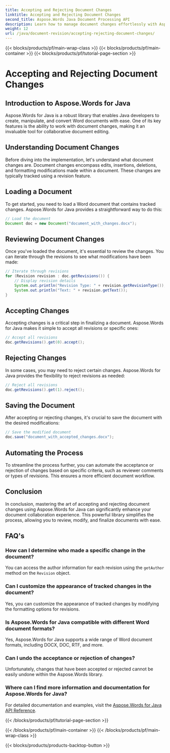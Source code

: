 ```yaml
---
title: Accepting and Rejecting Document Changes
linktitle: Accepting and Rejecting Document Changes
second_title: Aspose.Words Java Document Processing API
description: Learn how to manage document changes effortlessly with Aspose.Words for Java. Accept and reject revisions seamlessly.
weight: 12
url: /java/document-revision/accepting-rejecting-document-changes/
---
```


{{< blocks/products/pf/main-wrap-class >}}
{{< blocks/products/pf/main-container >}}
{{< blocks/products/pf/tutorial-page-section >}}

# Accepting and Rejecting Document Changes


## Introduction to Aspose.Words for Java

Aspose.Words for Java is a robust library that enables Java developers to create, manipulate, and convert Word documents with ease. One of its key features is the ability to work with document changes, making it an invaluable tool for collaborative document editing.

## Understanding Document Changes

Before diving into the implementation, let's understand what document changes are. Document changes encompass edits, insertions, deletions, and formatting modifications made within a document. These changes are typically tracked using a revision feature.

## Loading a Document

To get started, you need to load a Word document that contains tracked changes. Aspose.Words for Java provides a straightforward way to do this:

```java
// Load the document
Document doc = new Document("document_with_changes.docx");
```

## Reviewing Document Changes

Once you've loaded the document, it's essential to review the changes. You can iterate through the revisions to see what modifications have been made:

```java
// Iterate through revisions
for (Revision revision : doc.getRevisions()) {
    // Display revision details
    System.out.println("Revision Type: " + revision.getRevisionType());
    System.out.println("Text: " + revision.getText());
}
```

## Accepting Changes

Accepting changes is a critical step in finalizing a document. Aspose.Words for Java makes it simple to accept all revisions or specific ones:

```java
// Accept all revisions
doc.getRevisions().get(0).accept();
```

## Rejecting Changes

In some cases, you may need to reject certain changes. Aspose.Words for Java provides the flexibility to reject revisions as needed:

```java
// Reject all revisions
doc.getRevisions().get(1).reject();
```

## Saving the Document

After accepting or rejecting changes, it's crucial to save the document with the desired modifications:

```java
// Save the modified document
doc.save("document_with_accepted_changes.docx");
```

## Automating the Process

To streamline the process further, you can automate the acceptance or rejection of changes based on specific criteria, such as reviewer comments or types of revisions. This ensures a more efficient document workflow.

## Conclusion

In conclusion, mastering the art of accepting and rejecting document changes using Aspose.Words for Java can significantly enhance your document collaboration experience. This powerful library simplifies the process, allowing you to review, modify, and finalize documents with ease.

## FAQ's

### How can I determine who made a specific change in the document?

You can access the author information for each revision using the `getAuthor` method on the `Revision` object.

### Can I customize the appearance of tracked changes in the document?

Yes, you can customize the appearance of tracked changes by modifying the formatting options for revisions.

### Is Aspose.Words for Java compatible with different Word document formats?

Yes, Aspose.Words for Java supports a wide range of Word document formats, including DOCX, DOC, RTF, and more.

### Can I undo the acceptance or rejection of changes?

Unfortunately, changes that have been accepted or rejected cannot be easily undone within the Aspose.Words library.

### Where can I find more information and documentation for Aspose.Words for Java?

For detailed documentation and examples, visit the [Aspose.Words for Java API Reference](https://reference.aspose.com/words/java/).

{{< /blocks/products/pf/tutorial-page-section >}}

{{< /blocks/products/pf/main-container >}}
{{< /blocks/products/pf/main-wrap-class >}}

{{< blocks/products/products-backtop-button >}}
